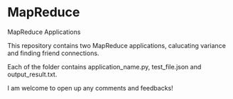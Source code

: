# MapReduce
MapReduce Applications

This repository contains two MapReduce applications, calucating variance and finding friend connections.

Each of the folder contains application_name.py, test_file.json and output_result.txt.

I am welcome to open up any comments and feedbacks!
